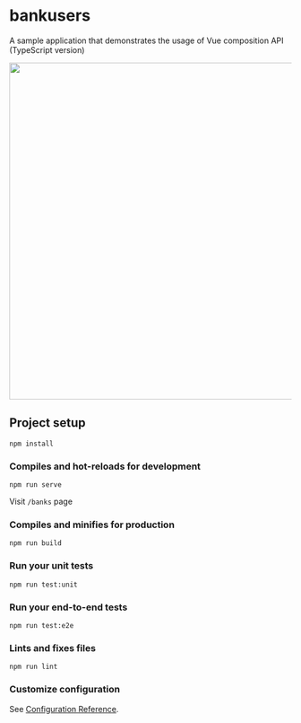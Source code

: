 # bankusers

A sample application that demonstrates the usage of Vue composition API (TypeScript version)

<p align="center"><img src="https://bryceandy-devblog.s3-us-east-2.amazonaws.com/1652650182.png" width="600"></p>

## Project setup
```
npm install
```

### Compiles and hot-reloads for development
```
npm run serve
```

Visit `/banks` page

### Compiles and minifies for production
```
npm run build
```

### Run your unit tests
```
npm run test:unit
```

### Run your end-to-end tests
```
npm run test:e2e
```

### Lints and fixes files
```
npm run lint
```

### Customize configuration
See [Configuration Reference](https://cli.vuejs.org/config/).
